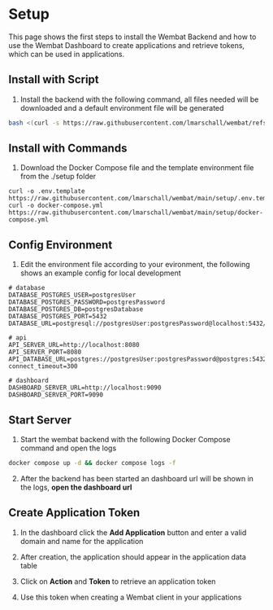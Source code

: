 # Setup

This page shows the first steps to install the Wembat Backend and how to use the Wembat Dashboard to create applications and retrieve tokens, which can be used in applications.

## Install with Script

1. Install the backend with the following command, all files needed will be downloaded and a default environment file will be generated

```bash
bash <(curl -s https://raw.githubusercontent.com/lmarschall/wembat/refs/heads/main/setup/install.sh)
```

## Install with Commands

1. Download the Docker Compose file and the template environment file from the ./setup folder

```
curl -o .env.template https://raw.githubusercontent.com/lmarschall/wembat/main/setup/.env.template
curl -o docker-compose.yml https://raw.githubusercontent.com/lmarschall/wembat/main/setup/docker-compose.yml
```

## Config Environment

1. Edit the environment file according to your evironment, the following shows an example config for local development

```
# database
DATABASE_POSTGRES_USER=postgresUser
DATABASE_POSTGRES_PASSWORD=postgresPassword 
DATABASE_POSTGRES_DB=postgresDatabase
DATABASE_POSTGRES_PORT=5432
DATABASE_URL=postgresql://postgresUser:postgresPassword@localhost:5432/postgresDatabase

# api
API_SERVER_URL=http://localhost:8080
API_SERVER_PORT=8080
API_DATABASE_URL=postgres://postgresUser:postgresPassword@postgres:5432/postgresDatabase?connect_timeout=300

# dashboard
DASHBOARD_SERVER_URL=http://localhost:9090
DASHBOARD_SERVER_PORT=9090
```

## Start Server

1. Start the wembat backend with the following Docker Compose command and open the logs

```bash
docker compose up -d && docker compose logs -f
```

2. After the backend has been started an dashboard url will be shown in the logs, **open the dashboard url**

## Create Application Token

1. In the dashboard click the **Add Application** button and enter a valid domain and name for the application

2. After creation, the application should appear in the application data table

3. Click on **Action** and **Token** to retrieve an application token

4. Use this token when creating a Wembat client in your applications